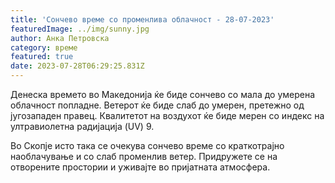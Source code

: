 ```yaml
---
title: 'Сончево време со променлива облачност - 28-07-2023'
featuredImage: ../img/sunny.jpg
author: Анка Петровска
category: време
featured: true
date: 2023-07-28T06:29:25.831Z
---
```

Денеска времето во Македонија ќе биде сончево со мала до умерена облачност попладне. Ветерот ќе биде слаб до умерен, претежно од југозападен правец. Квалитетот на воздухот ќе биде мерен со индекс на ултравиолетна радијација (UV) 9.

Во Скопје исто така се очекува сончево време со краткотрајно наоблачување и со слаб променлив ветер. Придружете се на отворените простории и уживајте во пријатната атмосфера.